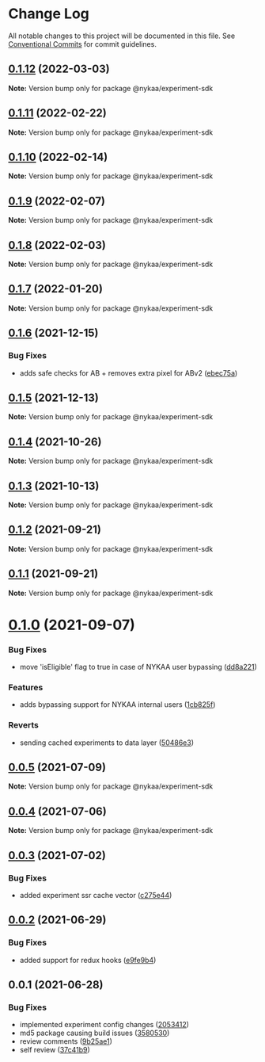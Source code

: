 # Change Log

All notable changes to this project will be documented in this file.
See [Conventional Commits](https://conventionalcommits.org) for commit guidelines.

## [0.1.12](https://github.com/Nykaa/fe-core/compare/@nykaa/experiment-sdk@0.1.11...@nykaa/experiment-sdk@0.1.12) (2022-03-03)

**Note:** Version bump only for package @nykaa/experiment-sdk





## [0.1.11](https://github.com/Nykaa/fe-core/compare/@nykaa/experiment-sdk@0.1.10...@nykaa/experiment-sdk@0.1.11) (2022-02-22)

**Note:** Version bump only for package @nykaa/experiment-sdk





## [0.1.10](https://github.com/Nykaa/fe-core/compare/@nykaa/experiment-sdk@0.1.9...@nykaa/experiment-sdk@0.1.10) (2022-02-14)

**Note:** Version bump only for package @nykaa/experiment-sdk





## [0.1.9](https://github.com/Nykaa/fe-core/compare/@nykaa/experiment-sdk@0.1.8...@nykaa/experiment-sdk@0.1.9) (2022-02-07)

**Note:** Version bump only for package @nykaa/experiment-sdk





## [0.1.8](https://github.com/Nykaa/fe-core/compare/@nykaa/experiment-sdk@0.1.7...@nykaa/experiment-sdk@0.1.8) (2022-02-03)

**Note:** Version bump only for package @nykaa/experiment-sdk





## [0.1.7](https://github.com/Nykaa/fe-core/compare/@nykaa/experiment-sdk@0.1.6...@nykaa/experiment-sdk@0.1.7) (2022-01-20)

**Note:** Version bump only for package @nykaa/experiment-sdk





## [0.1.6](https://github.com/Nykaa/fe-core/compare/@nykaa/experiment-sdk@0.1.5...@nykaa/experiment-sdk@0.1.6) (2021-12-15)


### Bug Fixes

* adds safe checks for AB + removes extra pixel for ABv2 ([ebec75a](https://github.com/Nykaa/fe-core/commit/ebec75a88185609c820a84bf1ca38e61f5fe0b0a))





## [0.1.5](https://github.com/Nykaa/fe-core/compare/@nykaa/experiment-sdk@0.1.4...@nykaa/experiment-sdk@0.1.5) (2021-12-13)

**Note:** Version bump only for package @nykaa/experiment-sdk





## [0.1.4](https://github.com/Nykaa/fe-core/compare/@nykaa/experiment-sdk@0.1.3...@nykaa/experiment-sdk@0.1.4) (2021-10-26)

**Note:** Version bump only for package @nykaa/experiment-sdk





## [0.1.3](https://github.com/Nykaa/fe-core/compare/@nykaa/experiment-sdk@0.1.2...@nykaa/experiment-sdk@0.1.3) (2021-10-13)

**Note:** Version bump only for package @nykaa/experiment-sdk





## [0.1.2](https://github.com/Nykaa/fe-core/compare/@nykaa/experiment-sdk@0.1.1...@nykaa/experiment-sdk@0.1.2) (2021-09-21)

**Note:** Version bump only for package @nykaa/experiment-sdk





## [0.1.1](https://github.com/Nykaa/fe-core/compare/@nykaa/experiment-sdk@0.1.0...@nykaa/experiment-sdk@0.1.1) (2021-09-21)

**Note:** Version bump only for package @nykaa/experiment-sdk





# [0.1.0](https://github.com/Nykaa/fe-core/compare/@nykaa/experiment-sdk@0.0.5...@nykaa/experiment-sdk@0.1.0) (2021-09-07)


### Bug Fixes

* move 'isEligible' flag to true in case of NYKAA user bypassing ([dd8a221](https://github.com/Nykaa/fe-core/commit/dd8a221ad574883c50d9505b7ca3d96a6febfb14))


### Features

* adds bypassing support for NYKAA internal users ([1cb825f](https://github.com/Nykaa/fe-core/commit/1cb825f86f3b26d78309ddbc4f44737ef7bd65f4))


### Reverts

* sending cached experiments to data layer ([50486e3](https://github.com/Nykaa/fe-core/commit/50486e3c78dd88c9d5b8d65dbfbd0c36e93d354a))





## [0.0.5](https://github.com/Nykaa/fe-core/compare/@nykaa/experiment-sdk@0.0.4...@nykaa/experiment-sdk@0.0.5) (2021-07-09)

**Note:** Version bump only for package @nykaa/experiment-sdk





## [0.0.4](https://github.com/Nykaa/fe-core/compare/@nykaa/experiment-sdk@0.0.3...@nykaa/experiment-sdk@0.0.4) (2021-07-06)

**Note:** Version bump only for package @nykaa/experiment-sdk





## [0.0.3](https://github.com/Nykaa/fe-core/compare/@nykaa/experiment-sdk@0.0.2...@nykaa/experiment-sdk@0.0.3) (2021-07-02)


### Bug Fixes

* added experiment ssr cache vector ([c275e44](https://github.com/Nykaa/fe-core/commit/c275e445cb2a66718f4a2c5b6c872c5d8f83fd05))





## [0.0.2](https://github.com/Nykaa/fe-core/compare/@nykaa/experiment-sdk@0.0.1...@nykaa/experiment-sdk@0.0.2) (2021-06-29)


### Bug Fixes

* added support for redux hooks ([e9fe9b4](https://github.com/Nykaa/fe-core/commit/e9fe9b4fe98c10f8719fbe79a6db74e95f846e0f))





## 0.0.1 (2021-06-28)


### Bug Fixes

* implemented experiment config changes ([2053412](https://github.com/Nykaa/fe-core/commit/205341259b81a06dffe57f838989deb9d554e401))
* md5 package causing build issues ([3580530](https://github.com/Nykaa/fe-core/commit/358053015324eb75523ae33ccaf26d74535c2e5a))
* review comments ([9b25ae1](https://github.com/Nykaa/fe-core/commit/9b25ae15a5bccc304aecdea93a828edbcbb185c2))
* self review ([37c41b9](https://github.com/Nykaa/fe-core/commit/37c41b9c1b32cbb87ae272c951ba4dedd4311ab0))
